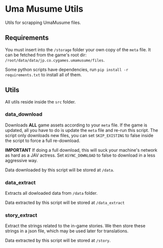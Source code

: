 # Uma Musume Utils

Utils for scrapping UmaMusume files.

## Requirements

You must insert into the `/storage` folder your own copy of the `meta` file.
It can be fetched from the game's root dir: `/root/data/data/jp.co.cygames.umamusume/files`.

Some python scripts have dependencies, run `pip install -r requirements.txt` to install all of them.

## Utils

All utils reside inside the `src` folder.

### data_download

Downloads **ALL** game assets according to your `meta` file.
If the game is updated, all you have to do is update the `meta` file and re-run this script.
The script only downloads new files, you can set `SKIP_EXISTING` to false inside the script to force a full re-download.

**IMPORTANT** If doing a full download, this will suck your machine's network as hard as a JAV actress.
Set `ASYNC_DOWNLOAD` to false to download in a less aggressive way.

Data downloaded by this script will be stored at `/data`.

### data_extract

Extracts all dowloaded data from `/data` folder.

Data extracted by this script will be stored at `/data_extract`

### story_extract

Extract the strings related to the in-game stories.
We then store these strings in a json file, which may be used later for translations.

Data extracted by this script will be stored at `/story`.
